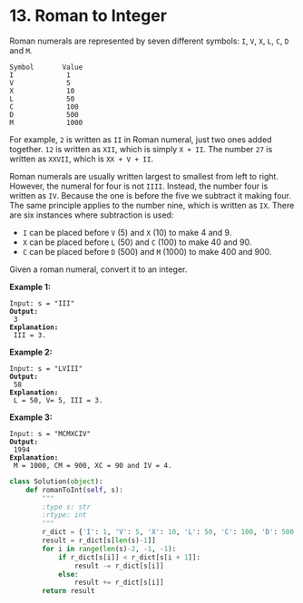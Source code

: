 # 13. Roman to Integer



Roman numerals are represented by seven different symbols: `I`, `V`, `X`, `L`, `C`, `D` and `M`.

```
Symbol       Value
I             1
V             5
X             10
L             50
C             100
D             500
M             1000
```

For example, `2` is written as `II` in Roman numeral, just two ones added together. `12` is written as `XII`, which is simply `X + II`. The number `27` is written as `XXVII`, which is `XX + V + II`.

Roman numerals are usually written largest to smallest from left to right. However, the numeral for four is not `IIII`. Instead, the number four is written as `IV`. Because the one is before the five we subtract it making four. The same principle applies to the number nine, which is written as `IX`. There are six instances where subtraction is used:

* `I` can be placed before `V` (5) and `X` (10) to make 4 and 9.&#x20;
* `X` can be placed before `L` (50) and `C` (100) to make 40 and 90.&#x20;
* `C` can be placed before `D` (500) and `M` (1000) to make 400 and 900.

Given a roman numeral, convert it to an integer.

&#x20;

**Example 1:**

<pre><code>Input: s = "III"
<strong>Output:
</strong> 3
<strong>Explanation:
</strong> III = 3.</code></pre>

**Example 2:**

<pre><code>Input: s = "LVIII"
<strong>Output:
</strong> 58
<strong>Explanation:
</strong> L = 50, V= 5, III = 3.</code></pre>

**Example 3:**

<pre><code>Input: s = "MCMXCIV"
<strong>Output:
</strong> 1994
<strong>Explanation:
</strong> M = 1000, CM = 900, XC = 90 and IV = 4.</code></pre>

```python
class Solution(object):
    def romanToInt(self, s):
        """
        :type s: str
        :rtype: int
        """
        r_dict = {'I': 1, 'V': 5, 'X': 10, 'L': 50, 'C': 100, 'D': 500, 'M': 1000}
        result = r_dict[s[len(s)-1]]
        for i in range(len(s)-2, -1, -1):
            if r_dict[s[i]] < r_dict[s[i + 1]]:
                result -= r_dict[s[i]]
            else:
                result += r_dict[s[i]]
        return result
```

